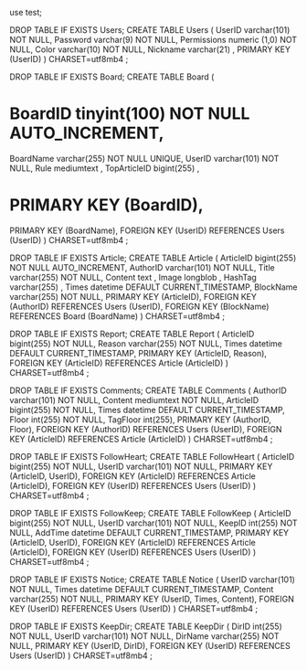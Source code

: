 use test;

DROP TABLE IF EXISTS Users;
CREATE TABLE Users (
UserID varchar(101) NOT NULL,
Password varchar(9) NOT NULL,
Permissions numeric (1,0) NOT NULL,
Color varchar(10) NOT NULL,
Nickname varchar(21) ,
PRIMARY KEY (UserID)
) CHARSET=utf8mb4 ;

DROP TABLE IF EXISTS Board;
CREATE TABLE Board (
# BoardID tinyint(100) NOT NULL AUTO_INCREMENT,
BoardName varchar(255) NOT NULL UNIQUE,
UserID varchar(101) NOT NULL,
Rule mediumtext ,
TopArticleID bigint(255) ,
# PRIMARY KEY (BoardID),
PRIMARY KEY (BoardName),
FOREIGN KEY (UserID) REFERENCES Users (UserID)
) CHARSET=utf8mb4 ;

DROP TABLE IF EXISTS Article;
CREATE TABLE Article (
	ArticleID bigint(255) NOT NULL AUTO_INCREMENT,
	AuthorID varchar(101) NOT NULL,
	Title varchar(255) NOT NULL,
	Content text ,
	Image longblob ,
	HashTag varchar(255) ,
	Times datetime DEFAULT CURRENT_TIMESTAMP,
	BlockName varchar(255) NOT NULL,
PRIMARY KEY (ArticleID),
FOREIGN KEY (AuthorID) REFERENCES Users (UserID),
FOREIGN KEY (BlockName) REFERENCES Board (BoardName)
) CHARSET=utf8mb4 ;

DROP TABLE IF EXISTS Report;
CREATE TABLE Report (
ArticleID bigint(255) NOT NULL,
Reason varchar(255) NOT NULL,
Times datetime DEFAULT CURRENT_TIMESTAMP,
PRIMARY KEY (ArticleID, Reason),
FOREIGN KEY (ArticleID) REFERENCES Article (ArticleID)
) CHARSET=utf8mb4 ;

DROP TABLE IF EXISTS Comments;
CREATE TABLE Comments (
	AuthorID varchar(101) NOT NULL,
	Content mediumtext NOT NULL,
	ArticleID bigint(255) NOT NULL,
	Times datetime DEFAULT CURRENT_TIMESTAMP,
	Floor int(255) NOT NULL,
	TagFloor int(255),
	PRIMARY KEY (AuthorID, Floor),
FOREIGN KEY (AuthorID) REFERENCES Users (UserID),
FOREIGN KEY (ArticleID) REFERENCES Article (ArticleID)
) CHARSET=utf8mb4 ;

DROP TABLE IF EXISTS FollowHeart;
CREATE TABLE FollowHeart (
ArticleID bigint(255) NOT NULL,
UserID varchar(101) NOT NULL,
PRIMARY KEY (ArticleID, UserID),
FOREIGN KEY (ArticleID) REFERENCES Article (ArticleID),
FOREIGN KEY (UserID) REFERENCES Users (UserID)
) CHARSET=utf8mb4 ;

DROP TABLE IF EXISTS FollowKeep;
CREATE TABLE FollowKeep (
ArticleID bigint(255) NOT NULL,
UserID varchar(101) NOT NULL,
KeepID int(255) NOT NULL,
AddTime datetime DEFAULT CURRENT_TIMESTAMP,
PRIMARY KEY (ArticleID, UserID),
FOREIGN KEY (ArticleID) REFERENCES Article (ArticleID),
FOREIGN KEY (UserID) REFERENCES Users (UserID)
) CHARSET=utf8mb4 ;

DROP TABLE IF EXISTS Notice;
CREATE TABLE Notice (
UserID varchar(101) NOT NULL,
Times datetime DEFAULT CURRENT_TIMESTAMP,
Content varchar(255) NOT NULL,
PRIMARY KEY (UserID, Times, Content),
FOREIGN KEY (UserID) REFERENCES Users (UserID)
) CHARSET=utf8mb4 ;

DROP TABLE IF EXISTS KeepDir;
CREATE TABLE KeepDir (
DirID int(255) NOT NULL,
UserID varchar(101) NOT NULL,
DirName varchar(255) NOT NULL,
PRIMARY KEY (UserID, DirID),
FOREIGN KEY (UserID) REFERENCES Users (UserID)
) CHARSET=utf8mb4 ;
